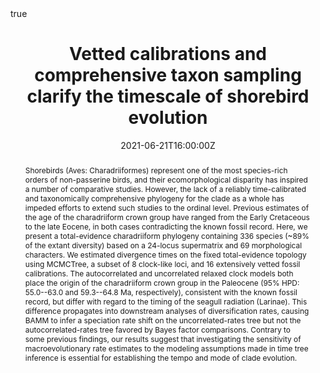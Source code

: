 ---
abstract: >
  Shorebirds (Aves: Charadriiformes) represent one of the most species-rich orders of non-passerine birds, and their ecomorphological disparity has inspired a number of comparative studies. However, the lack of a reliably time-calibrated and taxonomically comprehensive phylogeny for the clade as a whole has impeded efforts to extend such studies to the ordinal level. Previous estimates of the age of the charadriiform crown group have ranged from the Early Cretaceous to the late Eocene, in both cases contradicting the known fossil record. Here, we present a total-evidence charadriiform phylogeny containing 336 species (~89% of the extant diversity) based on a 24-locus supermatrix and 69 morphological characters. We estimated divergence times on the fixed total-evidence topology using MCMCTree, a subset of 8 clock-like loci, and 16 extensively vetted fossil calibrations. The autocorrelated and uncorrelated relaxed clock models both place the origin of the charadriiform crown group in the Paleocene (95% HPD: 55.0--63.0 and 59.3--64.8 Ma, respectively), consistent with the known fossil record, but differ with regard to the timing of the seagull radiation (Larinae). This difference propagates into downstream analyses of diversification rates, causing BAMM to infer a speciation rate shift on the uncorrelated-rates tree but not the autocorrelated-rates tree favored by Bayes factor comparisons. Contrary to some previous findings, our results suggest that investigating the sensitivity of macroevolutionary rate estimates to the modeling assumptions made in time tree inference is essential for establishing the tempo and mode of clade evolution.
all_day: false
authors: 
- admin
- Rossy Natale
date: "2021-06-21T16:00:00Z"
date_end: "2021-06-21T16:10:00Z"
event: Evolution 2021
event_url: []
featured: false
image:
  caption: ''
  focal_point: Right
location: Virtual meeting
math: true
projects: []
publishDate: "2021-08-13T16:00:00Z"
slides: []
summary: ""
tags: []
title: "Vetted calibrations and comprehensive taxon sampling clarify the timescale of shorebird evolution"
url_code: ""
url_pdf: ""
url_slides: "slides/evolution2021.pdf"
url_video: "video/cerny_evolution2021.mp4"
---